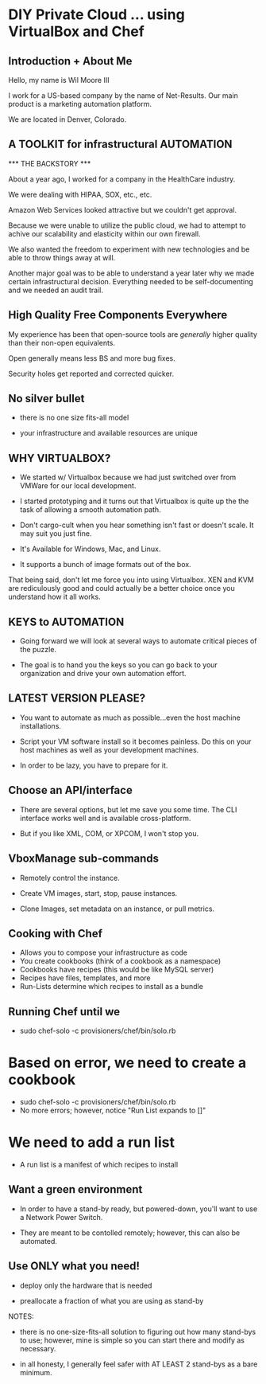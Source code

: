 DIY Private Cloud ... using VirtualBox and Chef
=================================================


Introduction + About Me
-----------------------------------------

Hello, my name is Wil Moore III

I work for a US-based company by the name of Net-Results. Our main
product is a marketing automation platform.

We are located in Denver, Colorado.


A TOOLKIT for infrastructural AUTOMATION
-----------------------------------------

*** THE BACKSTORY ***


About a year ago, I worked for a company in the HealthCare industry.

We were dealing with HIPAA, SOX, etc., etc.

Amazon Web Services looked attractive but we couldn't get approval.

Because we were unable to utilize the public cloud, we had to attempt to
achive our scalability and elasticity within our own firewall.

We also wanted the freedom to experiment with new technologies and
be able to throw things away at will.

Another major goal was to be able to understand a year later why we made certain
infrastructural decision. Everything needed to be self-documenting and
we needed an audit trail. 


High Quality Free Components Everywhere
-----------------------------------------

My experience has been that open-source tools are _generally_ higher
quality than their non-open equivalents.

Open generally means less BS and more bug fixes.

Security holes get reported and corrected quicker.


No silver bullet
-----------------------------------------

-   there is no one size fits-all model

-   your infrastructure and available resources are unique


WHY VIRTUALBOX?
-----------------------------------------

*   We started w/ Virtualbox because we had just switched over from
    VMWare for our local development.

*   I started prototyping and it turns out that Virtualbox is quite
    up the the task of allowing a smooth automation path.

*   Don't cargo-cult when you hear something isn't fast or doesn't
    scale. It may suit you just fine.

*   It's Available for Windows, Mac, and Linux.

*   It supports a bunch of image formats out of the box.


That being said, don't let me force you into using Virtualbox. XEN and
KVM are rediculously good and could actually be a better choice once
you understand how it all works.


KEYS to AUTOMATION
-----------------------------------------

*   Going forward we will look at several ways to automate critical
    pieces of the puzzle.

*   The goal is to hand you the keys so you can go back to your
    organization and drive your own automation effort.


LATEST VERSION PLEASE?
-----------------------------------------

*   You want to automate as much as possible...even the host machine
    installations.

*   Script your VM software install so it becomes painless. Do this on
    your host machines as well as your development machines.

*   In order to be lazy, you have to prepare for it.


Choose an API/interface
-----------------------------------------

*   There are several options, but let me save you some time. The CLI
    interface works well and is available cross-platform.

*   But if you like XML, COM, or XPCOM, I won't stop you.


VboxManage sub-commands
-----------------------------------------

*   Remotely control the instance.

*   Create VM images, start, stop, pause instances.

*   Clone Images, set metadata on an instance, or pull metrics.


Cooking with Chef
-----------------------------------------

*   Allows you to compose your infrastructure as code
*   You create cookbooks (think of a cookbook as a namespace)
*   Cookbooks have recipes (this would be like MySQL server)
*   Recipes have files, templates, and more
*   Run-Lists determine which recipes to install as a bundle


Running Chef until we 
-----------------------------------------

*   sudo chef-solo -c provisioners/chef/bin/solo.rb
#   Based on error, we need to create a cookbook

*   sudo chef-solo -c provisioners/chef/bin/solo.rb
*   No more errors; however, notice "Run List expands to []"
#   We need to add a run list

*   A run list is a manifest of which recipes to install
































Want a green environment
-----------------------------------------

-   In order to have a stand-by ready, but powered-down, you'll want to
    use a Network Power Switch.

-   They are meant to be contolled remotely; however, this can also be automated.



Use ONLY what you need!
-----------------------------------------

-   deploy only the hardware that is needed

-   preallocate a fraction of what you are using as stand-by
 

NOTES:

*   there is no one-size-fits-all solution to figuring out how many
    stand-bys to use; however, mine is simple so you can start there and
    modify as necessary.

*   in all honesty, I generally feel safer with AT LEAST 2 stand-bys as
    a bare minimum.



